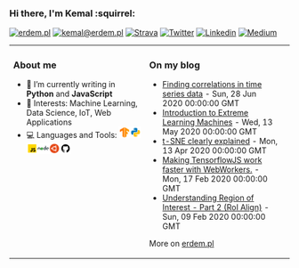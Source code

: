 ### Hi there, I'm Kemal :squirrel:

[![erdem.pl](https://img.shields.io/static/v1?label=erdem.pl&message=%20&color=yellow&logo=&style=flat-square&logoColor=white)](https://erdem.pl/)
[![kemal@erdem.pl](https://img.shields.io/static/v1?label=kemal@erdem.pl&message=%20&color=red&logo=gmail&style=flat-square&logoColor=white)](mailto:kemal@erdem.pl)
[![Strava](https://img.shields.io/static/v1?label=Strava&message=%20&color=FC4C02&logo=Strava&style=flat-square&logoColor=white)](https://www.strava.com/athletes/24062720)
[![Twitter](https://img.shields.io/static/v1?label=Twitter&message=%20&color=1ca0f1&logo=Twitter&style=flat-square&logoColor=white)](https://www.twitter.com/burnpiro/)
[![Linkedin](https://img.shields.io/static/v1?label=Linkedin&message=%20&color=0e76a8&logo=Linkedin&style=flat-square&logoColor=white)](https://www.linkedin.com/in/kemal-erdem-74837580)
[![Medium](https://img.shields.io/static/v1?label=Medium&message=%20&color=black&logo=Medium&style=flat-square&logoColor=white)](https://medium.com/@kemalpiro)

<table><tr><td valign="top" width="50%">

### About me

- :notebook: I’m currently writing in **Python** and **JavaScript**
- :pushpin: Interests: Machine Learning, Data Science, IoT, Web Applications
- :computer: Languages and Tools: <img height="20" src="https://raw.githubusercontent.com/burnpiro/burnpiro/master/images/tf-logo.png" /><img height="20" src="https://raw.githubusercontent.com/burnpiro/burnpiro/master/images/python.png" /><img height="20" src="https://raw.githubusercontent.com/burnpiro/burnpiro/master/images/javascript.png" /><img height="20" src="https://raw.githubusercontent.com/burnpiro/burnpiro/master/images/nodejs.png" /><img height="20" src="https://raw.githubusercontent.com/burnpiro/burnpiro/master/images/ubuntu.png" /><img height="20" src="https://raw.githubusercontent.com/burnpiro/burnpiro/master/images/github.png" />

</td><td valign="top" width="50%">

### On my blog
<!-- blog starts -->
* [Finding correlations in time series data](https://erdem.pl/2020/06/finding-correlations-in-time-series-data) - Sun, 28 Jun 2020 00:00:00 GMT
* [Introduction to Extreme Learning Machines](https://erdem.pl/2020/05/introduction-to-extreme-learning-machines) - Wed, 13 May 2020 00:00:00 GMT
* [t-SNE clearly explained](https://erdem.pl/2020/04/t-sne-clearly-explained) - Mon, 13 Apr 2020 00:00:00 GMT
* [Making TensorflowJS work faster with WebWorkers.](https://erdem.pl/2020/02/making-tensorflow-js-work-faster-with-web-workers) - Mon, 17 Feb 2020 00:00:00 GMT
* [Understanding Region of Interest - Part 2 (RoI Align)](https://erdem.pl/2020/02/understanding-region-of-interest-part-2-ro-i-align) - Sun, 09 Feb 2020 00:00:00 GMT
<!-- blog ends -->
More on [erdem.pl](https://erdem.pl/)
</td><td valign="top" width="33%">

</td></tr></table>